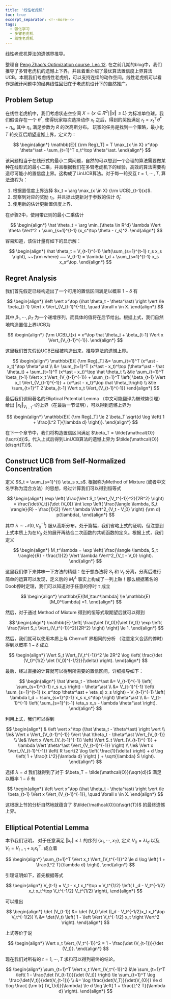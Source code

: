```yaml
---
title: '线性老虎机'
toc: true
excerpt_separator: <!--more-->
tags: 		
  - 强化学习
  - 多臂老虎机
  - 线性老虎机
---
```


线性老虎机算法的遗憾界推导。

<!--more-->

整理自 [Peng Zhao's Optimization course, Lec 12](https://www.pengzhao-ml.com/course/AOpt2022.html).
在之前几期的blog中，我们推导了多臂老虎机的遗憾上下界，并且着重介绍了最优算法置信度上界算法UCB。本期我们考虑线性老虎机，可以支持连续的动作空间。线性老虎机可以看作是统计问题中的经典线性回归在于老虎机设计下的自然推广。

## Problem Setup

在线性老虎机中，我们考虑状态空空间 $X = \{ x \in R^d \mid \Vert x \Vert \le L\}$  为标准单位球。我们假设存在一个 $\theta^\ast$, 使得玩家每次选择动作 $x_t$ 之后，得到的奖励满足 $r_t = x_t^\top \theta^\ast +\eta_s$, 其中 $\eta_s$ 满足参数为 $R$ 的次高斯分布。 玩家的任务是找到一个策略，最小化 $T$ 轮交互后期望遗憾上界，定义为：

$$
\begin{align*}
\mathbb{E}[ {\rm Reg}_T] = T \max_{x \in X} x^\top \theta^\ast - \sum_{t=1}^T x_t^\top \theta^\ast.
\end{align*}
$$

该问题相当于在线形式的最小二乘问题，自然的可以想到一个合理的算法需要做某种在线形式的最小二乘，并且根据我们在多臂老虎机下的经验，高效的算法需要构造尽可能小的置信度上界。这构成了LinUCB算法。对于每一轮交互 $t = 1,\cdots, T$, 算法流程为：

1. 根据置信度上界选择 $x_t = \arg \max_{x \in X} {\rm UCB}_{t-1}(x)$.
2. 观察到对应的奖励 $r_t$，并且据此更新对于参数的估计 $\hat \theta_t$.
3. 使用新的估计更新置信度上界.

在步骤2中，使用带正则的最小二乘估计

$$
\begin{align*}
\hat \theta_t = \arg \min_{\theta \in R^d} \lambda \Vert \theta \Vert^2 + \sum_{s=1}^{t-1} (x_s^\top \theta - r_s)^2.
\end{align*}
$$

容易知道，该估计量有如下的显示解：

$$
\begin{align*}
\hat \theta_t = V_{t-1}^{-1} \left(\sum_{s=1}^{t-1} r_s x_s  \right), ~~{\rm where} ~~ V_{t-1} = \lambda I_d + \sum_{s=1}^{t-1} x_s x_s^\top.
\end{align*}
$$

## Regret Analysis

我们首先假定已经构造出了一个可用的置信区间满足以概率 $1-\delta$ 有

$$
\begin{align*}
\left \vert x^\top (\hat \theta_t - \theta^\ast) \right \vert \le \beta_{t-1} \Vert x \Vert_{V_{t-1}^{-1}}, \quad \forall x \in X.
\end{align*}
$$

其中 $\beta_1, \cdots, \beta_T$ 为一个递增序列，而具体的值将在后节给出。根据上式，我们自然地构造置信上界UCB为

$$
\begin{align*}
{\rm UCB}_t(x) = x^\top \hat \theta_t + \beta_{t-1} \Vert x \Vert_{V_{t-1}^{-1}}.
\end{align*}
$$

这里我们首先假设UCB已经被构造出来，推导算法的遗憾上界。

$$
\begin{align*}
\mathbb{E}[ {\rm Reg}_T] &= \sum_{t=1}^T (x^\ast - x_t)^\top \theta^\ast \\
&= \sum_{t=1}^T (x^\ast - x_t)^\top (\theta^\ast - \hat \theta_t) + \sum_{t=1}^T (x^\ast - x_t)^\top \hat \theta_t \\
&\le \sum_{t=1}^T \beta_{t-1} \Vert x_t \Vert_{V_{t-1}^{-1}} + \sum_{t=1}^T \left( \beta_{t-1} \Vert x_t \Vert_{V_{t-1}^{-1}} + (x^\ast - x_t)^\top \hat \theta_t\right) \\
&\le \sum_{t=1}^T 2 \beta_{t-1} \Vert x_t \Vert_{V_{t-1}^{-1}}
\end{align*}
$$

最后我们调用著名的Elliptical Potential Lemma （中文可能翻译为椭球势引理）给出 $\Vert x_t \Vert_{V_{t-1}^{-1}}$的上界（在最后一节证明），可以得到遗憾上界为

$$
\begin{align*}
\mathbb{E}[ {\rm Reg}_T] \le 2 \beta_T \sqrt{d \log \left( 1 + \frac{L^2 T}{\lambda d} \right)}.
\end{align*}
$$

在下一个章节中，我们将构造置信区间满足 $\beta_T = \tilde{\mathcal{O}}(\sqrt{d})$，代入上式后得到LinUCB算法的遗憾上界为 $\tilde{\mathcal{O}}(d\sqrt{T})$.


## Construct UCB from Self-Normalized Concentration

定义 $S_t = \sum_{s=1}^{t} \eta_s x_s$. 根据称为Method of Mixture (或者中文名字称为混合方法）的思想，经过计算我们可以得到恒等式

$$
\begin{align*}
\exp \left( \frac{\Vert S_t \Vert_{V_t^{-1}}^2}{2R^2} \right) = \frac{\det(V_t)}{\det (V_0)} \int \exp \left( 
\frac{\langle \lambda, S_t \rangle}{R} - \frac{1}{2} \Vert \lambda \Vert^2_{V_t - V_0} \right) {\rm d} p(\lambda), 
\end{align*}
$$

其中 $\lambda \sim \mathcal{N}(0, V_0^{-1})$ 服从高斯分布。处于篇幅，我们省略上式的证明，但注意到上式本质上为在$V_0$ 处的展开再结合二次函数的共轭函数的定义。根据上式，我们定义

$$
\begin{align*}
M_t^\lambda = \exp \left( 
\frac{\langle \lambda, S_t \rangle}{R} - \frac{1}{2} \Vert \lambda \Vert^2_{V_t - V_0} \right).
\end{align*}
$$

这里我们停下来体味一下方法的精髓：在于想办法将 $S_t$ 和 $V_t$ 分离，分离后进行简单的运算可以发现，定义后的 $M_t^\lambda$ 事实上构成了一列上鞅！那么根据著名的Doob停时定理，我们可以知道对于任意的停时 $\tau$ 成立

$$
\begin{align*}
\mathbb{E}[M_\tau^\lambda] \le \mathbb{E}[M_0^\lambda] =1.
\end{align*}
$$

然后，对于通过 Method of Mixture 得到的恒等式取期望后就可以得到

$$
\begin{align*}
\mathbb{E} \left[ \frac{\det (V_0)}{\det (V_t)} \exp \left( \frac{\Vert S_t \Vert_{V_t^{-1}}^2}{2R^2} \right)  \right] \le 1.
\end{align*}
$$

然后，我们就可以使用本质上与 Chernoff 界相同的分析 （注意定义合适的停时) 得到以概率 $1-\delta$ 成立

$$
\begin{align*}
\Vert S_t \Vert_{V_t^{-1}}^2 \le 2R^2 \log \left( 
\frac{\det (V_t)^{1/2} \det (V_0)^{-1/2}}{\delta}
\right).
\end{align*}
$$

最后，经过直接的计算就可以得到所需要的置信区间，详细推导如下：

$$
\begin{align*}
\hat \theta_t - \theta^\ast &= V_{t-1}^{-1} \left( \sum_{s=1}^{t-1} r_s x_s \right) - \theta^\ast \\
&= V_{t-1}^{-1} \left( \sum_{s=1}^{t-1} (x_s^\top \theta^\ast + \eta_s) x_s \right) - 
 V_{t-1}^{-1} \left( \lambda I_d + \sum_{s=1}^{t-1} x_s x_s^\top \right) \theta^\ast \\
 &= V_{t-1}^{-1} \left( \sum_{s=1}^{t-1} \eta_s x_s - \lambda \theta^\ast \right).
\end{align*}
$$

利用上式，我们可以得到

$$
\begin{align*}
& \left \vert x^\top (\hat \theta_t - \theta^\ast) \right \vert \\
\le& \Vert x \Vert_{V_{t-1}^{-1}} 
\Vert \hat \theta_t - \theta^\ast \Vert_{V_{t-1}} \\
\le& \Vert x \Vert_{V_{t-1}^{-1}} \left( \Vert S_t \Vert_{V_{t-1}^{-1}} + \lambda \Vert \theta^\ast \Vert_{V_{t-1}^{-1}} \right) \\ 
\le&  \Vert x \Vert_{V_{t-1}^{-1}} \left( R \sqrt{2 \log \left( \frac{1}{\delta} \right) + d \log \left( 1 + \frac{t L^2}{\lambda d} \right) } + \sqrt{\lambda} S \right).
\end{align*}
$$

选择 $\lambda = d$ 我们就得到了对于 $\beta_T = \tilde{\mathcal{O}}(\sqrt{d})$ 满足以概率 $1-\delta$ 有

$$
\begin{align*}
\left \vert x^\top (\hat \theta_t - \theta^\ast) \right \vert \le \beta_{t-1} \Vert x \Vert_{V_{t-1}^{-1}}, \quad \forall x \in X.
\end{align*}
$$

这根据上节的分析自然地就蕴含了  $\tilde{\mathcal{O}}(d\sqrt{T})$ 的最终遗憾上界。

## Elliptical Potential Lemma

本节我们证明， 对于任意满足 $\Vert x_t \Vert \le L$ 的序列 $\{x_1,\cdots,x_T \}$, 定义 $V_0 = \lambda I_d$ 以及 $V_t = V_{t-1} + x_t x_t^\top$. 成立着

$$
\begin{align*}
\sum_{t=1}^T \Vert x_t \Vert_{V_t^{-1}}^2 \le d \log \left( 
1 + \frac{L^2 T}{\lambda d}
\right).
\end{align*}
$$

引理证明如下，首先根据等式

$$
\begin{align*}
V_{t-1} = V_t - x_t x_t^\top = V_t^{1/2} \left( 
I _d - V_t^{-1/2} x_t x_t^\top V_t^{-1/2} V_t^{1/2}
\right),
\end{align*}
$$

可以推出

$$
\begin{align*}
\det (V_{t-1}) &= \det (V_t) \det (I_d - V_t^{-1/2}x_t x_t^\top V_t^{-1/2}) \\
&= \det(V_t) \left( 1 - \left \Vert
V_t^{-1/2} x_t
\right \Vert^2 \right).
\end{align*}
$$


上式等价于说

$$
\begin{align*}
\Vert x_t \Vert_{V_t^{-1}}^2 = 1 - \frac{\det (V_{t-1})}{\det (V_t)}.
\end{align*}
$$

现在我们对所有的 $t  =1,\cdots,T$ 求和可以得到最终的结论。

$$
\begin{align*}
\sum_{t=1}^T \Vert x_t \Vert_{V_t^{-1}}^2 &\le \sum_{t=1}^T
\left( 1 - \frac{\det (V_{t-1})}{\det (V_t)} \right) \le \sum_{t=1}^T \log \frac{\det(V_t)}{\det(V_{t-1})} \\
&= \log \frac{\det(V_T)}{\det(V_{0})} \le d \log \frac{ {\rm tr} (V_T/d)}{\lambda} \le d \log \left( 1 + \frac{L^2 T}{\lambda d} \right).
\end{align*}
$$
